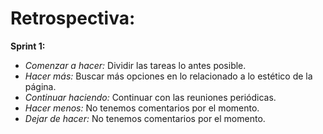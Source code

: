 # Retrospectiva:

**Sprint 1:**

* *Comenzar a hacer:* Dividir las tareas lo antes posible.
* *Hacer más:* Buscar más opciones en lo relacionado a lo estético de la página.
* *Continuar haciendo:* Continuar con las reuniones periódicas.
* *Hacer menos:* No tenemos comentarios por el momento.
* *Dejar de hacer:* No tenemos comentarios por el momento.